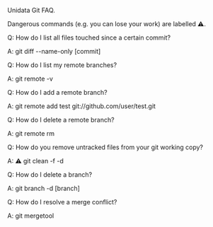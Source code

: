 Unidata Git FAQ.

Dangerous commands (e.g. you can lose your work) are labelled ⚠.

Q: How do I list all files touched since a certain commit?

A: git diff --name-only [commit]

Q: How do I list my remote branches?

A: git remote -v

Q: How do I add a remote branch?

A: git remote add test git://github.com/user/test.git

Q: How do I delete a remote branch?

A: git remote rm <branch>

Q: How do you remove untracked files from your git working copy?

A: ⚠  git clean -f -d

Q: How do I delete a branch?

A: git branch -d [branch]

Q: How do I resolve a merge conflict?

A: git mergetool

